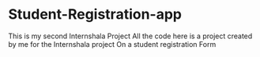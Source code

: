 # Student-Registration-app
This is my second Internshala Project 
All the code here is a project created by me for the Internshala project On a student registration Form 
